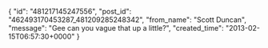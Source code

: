  {
   "id": "481217145247556",
   "post_id": "462493170453287_481209285248342",
   "from_name": "Scott Duncan",
   "message": "Gee can you vague that up a little?",
   "created_time": "2013-02-15T06:57:30+0000"
 }
